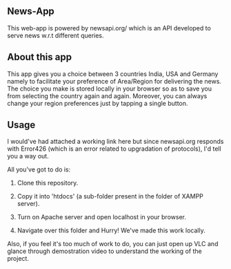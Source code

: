 ## News-App

This web-app is powered by newsapi.org/ which is an API developed to serve news w.r.t different queries.

## About this app

This app gives you a choice between 3 countries India, USA and Germany namely to facilitate your preference of Area/Region for delivering the news. The choice you make is stored locally in your browser so as to save you from selecting the country again and again. Moreover, you can always change your region preferences just by tapping a single button.

## Usage

I would've had attached a working link here but since newsapi.org responds with Error426 (which is an error related to upgradation of protocols), I'd tell you a way out. 

All you've got to do is: 

1. Clone this repository.

2. Copy it into 'htdocs' (a sub-folder present in the folder of XAMPP server).

3. Turn on Apache server and open localhost in your browser.

4. Navigate over this folder and Hurry! We've made this work locally.

Also, if you feel it's too much of work to do, you can just open up VLC and glance through demostration video to understand the working of the project.